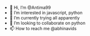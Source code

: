 - 👋 Hi, I’m @Antima99
- 👀 I’m interested in javascript, python
- 🌱 I’m currently  trying all apparently
- 💞️ I’m looking to collaborate on python
- 📫 How to reach me @abhinavids 

<!---
Antima99/Antima99 is a ✨ special ✨ repository because its `README.md` (this file) appears on your GitHub profile.
You can click the Preview link to take a look at your changes.
--->
